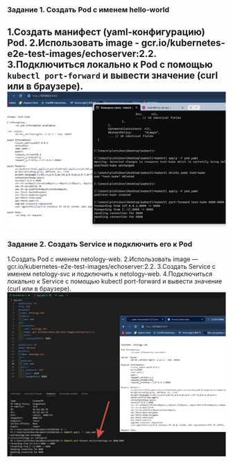 ### Задание 1. Создать Pod с именем hello-world
1.Создать манифест (yaml-конфигурацию) Pod.
2.Использовать image - gcr.io/kubernetes-e2e-test-images/echoserver:2.2.
3.Подключиться локально к Pod с помощью `kubectl port-forward` и вывести значение (curl или в браузере).
![alt text](/img/1.png)
------

### Задание 2. Создать Service и подключить его к Pod
1.Создать Pod с именем netology-web.
2.Использовать image — gcr.io/kubernetes-e2e-test-images/echoserver:2.2.
3.Создать Service с именем netology-svc и подключить к netology-web.
4.Подключиться локально к Service с помощью kubectl port-forward и вывести значение (curl или в браузере).
![alt text](/img/2.png)
